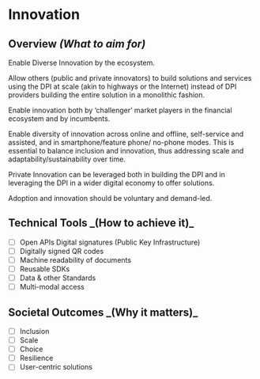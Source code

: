 # Innovation

## Overview _(What to aim for)_

Enable Diverse Innovation by the ecosystem.

Allow others (public and private innovators) to build solutions and services using the DPI at scale (akin to highways or the Internet) instead of DPI providers building the entire solution in a monolithic fashion.

Enable innovation both by ‘challenger’ market players in the financial ecosystem and by incumbents.

Enable diversity of innovation across online and offline, self-service and assisted, and in smartphone/feature phone/ no-phone modes. This is essential to balance inclusion and innovation, thus addressing scale and adaptability/sustainability over time.

Private Innovation can be leveraged both in building the DPI and in leveraging the DPI in a wider digital economy to offer solutions.

Adoption and innovation should be voluntary and demand-led.

## **Technical Tools **_**(How to achieve it)**_&#x20;

* [ ] Open APIs Digital signatures (Public Key Infrastructure)
* [ ] Digitally signed QR codes
* [ ] Machine readability of documents
* [ ] Reusable SDKs
* [ ] Data & other Standards
* [ ] Multi-modal access

## **Societal Outcomes **_**(Why it matters)**_

* [ ] Inclusion
* [ ] Scale
* [ ] Choice
* [ ] Resilience
* [ ] User-centric solutions
